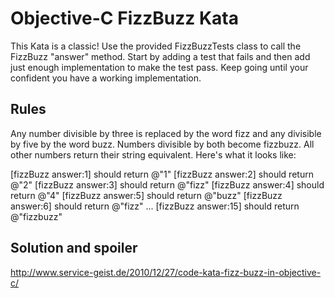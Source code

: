 Objective-C FizzBuzz Kata
=========================

This Kata is a classic! Use the provided FizzBuzzTests class to call the FizzBuzz "answer" method. Start by adding a test that fails and then add just enough implementation to make the test pass. Keep going until your confident you have a working implementation.

Rules
-----
Any number divisible by three is replaced by the word fizz and any divisible by five by the word buzz. Numbers divisible by both become fizzbuzz. All other numbers return their string equivalent. Here's what it looks like:

[fizzBuzz answer:1] should return @"1"
[fizzBuzz answer:2] should return @"2"
[fizzBuzz answer:3] should return @"fizz"
[fizzBuzz answer:4] should return @"4"
[fizzBuzz answer:5] should return @"buzz"
[fizzBuzz answer:6] should return @"fizz"
...
[fizzBuzz answer:15] should return @"fizzbuzz"

Solution and spoiler
--------------------
http://www.service-geist.de/2010/12/27/code-kata-fizz-buzz-in-objective-c/

